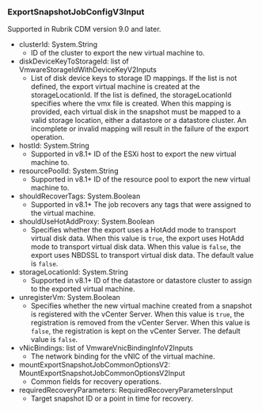 ### ExportSnapshotJobConfigV3Input
Supported in Rubrik CDM version 9.0 and later.

- clusterId: System.String
  - ID of the cluster to export the new virtual machine to.
- diskDeviceKeyToStorageId: list of VmwareStorageIdWithDeviceKeyV2Inputs
  - List of disk device keys to storage ID mappings. If the list is not defined, the export virtual machine is created at the storageLocationId. If the list is defined, the storageLocationId specifies where the vmx file is created. When this mapping is provided, each virtual disk in the snapshot must be mapped to a valid storage location, either a datastore or a datastore cluster. An incomplete or invalid mapping will result in the failure of the export operation.
- hostId: System.String
  - Supported in v8.1+
      ID of the ESXi host to export the new virtual machine to.
- resourcePoolId: System.String
  - Supported in v8.1+
      ID of the resource pool to export the new virtual machine to.
- shouldRecoverTags: System.Boolean
  - Supported in v8.1+
      The job recovers any tags that were assigned to the virtual machine.
- shouldUseHotAddProxy: System.Boolean
  - Specifies whether the export uses a HotAdd mode to transport virtual disk data. When this value is `true`, the export uses HotAdd mode to transport virtual disk data. When this value is `false`, the export uses NBDSSL to transport virtual disk data. The default value is `false`.
- storageLocationId: System.String
  - Supported in v8.1+
      ID of the datastore or datastore cluster to assign to the exported virtual machine.
- unregisterVm: System.Boolean
  - Specifies whether the new virtual machine created from a snapshot is registered with the vCenter Server. When this value is `true`, the registration is removed from the vCenter Server. When this value is `false`, the registration is kept on the vCenter Server. The default value is `false`.
- vNicBindings: list of VmwareVnicBindingInfoV2Inputs
  - The network binding for the vNIC of the virtual machine.
- mountExportSnapshotJobCommonOptionsV2: MountExportSnapshotJobCommonOptionsV2Input
  - Common fields for recovery operations.
- requiredRecoveryParameters: RequiredRecoveryParametersInput
  - Target snapshot ID or a point in time for recovery.
